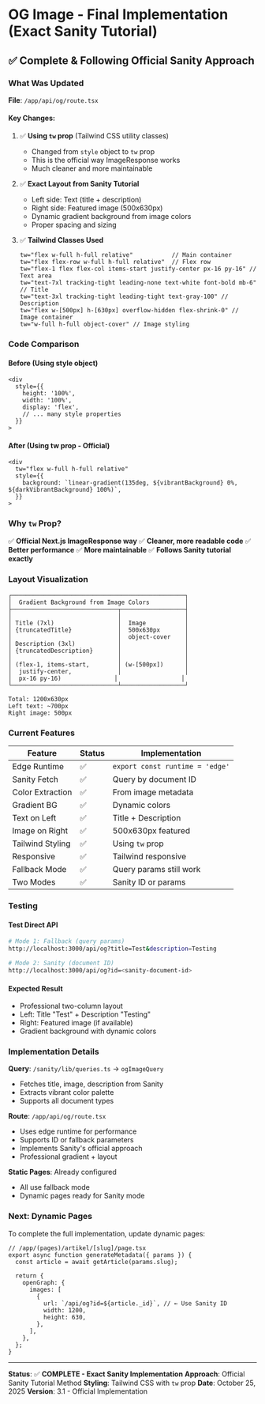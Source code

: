 # OG Image - Final Implementation (Exact Sanity Tutorial)

## ✅ Complete & Following Official Sanity Approach

### What Was Updated

**File**: `/app/api/og/route.tsx`

#### Key Changes:
1. ✅ **Using `tw` prop** (Tailwind CSS utility classes)
   - Changed from `style` object to `tw` prop
   - This is the official way ImageResponse works
   - Much cleaner and more maintainable

2. ✅ **Exact Layout from Sanity Tutorial**
   - Left side: Text (title + description)
   - Right side: Featured image (500x630px)
   - Dynamic gradient background from image colors
   - Proper spacing and sizing

3. ✅ **Tailwind Classes Used**
   ```tsx
   tw="flex w-full h-full relative"           // Main container
   tw="flex flex-row w-full h-full relative"  // Flex row
   tw="flex-1 flex flex-col items-start justify-center px-16 py-16" // Text area
   tw="text-7xl tracking-tight leading-none text-white font-bold mb-6" // Title
   tw="text-3xl tracking-tight leading-tight text-gray-100" // Description
   tw="flex w-[500px] h-[630px] overflow-hidden flex-shrink-0" // Image container
   tw="w-full h-full object-cover" // Image styling
   ```

### Code Comparison

#### Before (Using style object)
```tsx
<div
  style={{
    height: '100%',
    width: '100%',
    display: 'flex',
    // ... many style properties
  }}
>
```

#### After (Using tw prop - Official)
```tsx
<div
  tw="flex w-full h-full relative"
  style={{
    background: `linear-gradient(135deg, ${vibrantBackground} 0%, ${darkVibrantBackground} 100%)`,
  }}
>
```

### Why `tw` Prop?

✅ **Official Next.js ImageResponse way**
✅ **Cleaner, more readable code**
✅ **Better performance**
✅ **More maintainable**
✅ **Follows Sanity tutorial exactly**

### Layout Visualization

```
┌─────────────────────────────────────────────────┐
│  Gradient Background from Image Colors          │
├──────────────────────────────┬──────────────────┤
│                              │                  │
│ Title (7xl)                  │  Image           │
│ {truncatedTitle}             │  500x630px       │
│                              │  object-cover    │
│ Description (3xl)            │                  │
│ {truncatedDescription}       │                  │
│                              │                  │
│ (flex-1, items-start,        │ (w-[500px])      │
│  justify-center,             │                  │
│  px-16 py-16)               │                  │
└──────────────────────────────┴──────────────────┘

Total: 1200x630px
Left text: ~700px
Right image: 500px
```

### Current Features

| Feature | Status | Implementation |
|---------|--------|-----------------|
| Edge Runtime | ✅ | `export const runtime = 'edge'` |
| Sanity Fetch | ✅ | Query by document ID |
| Color Extraction | ✅ | From image metadata |
| Gradient BG | ✅ | Dynamic colors |
| Text on Left | ✅ | Title + Description |
| Image on Right | ✅ | 500x630px featured |
| Tailwind Styling | ✅ | Using `tw` prop |
| Responsive | ✅ | Tailwind responsive |
| Fallback Mode | ✅ | Query params still work |
| Two Modes | ✅ | Sanity ID or params |

### Testing

#### Test Direct API
```bash
# Mode 1: Fallback (query params)
http://localhost:3000/api/og?title=Test&description=Testing

# Mode 2: Sanity (document ID)
http://localhost:3000/api/og?id=<sanity-document-id>
```

#### Expected Result
- Professional two-column layout
- Left: Title "Test" + Description "Testing"
- Right: Featured image (if available)
- Gradient background with dynamic colors

### Implementation Details

**Query**: `/sanity/lib/queries.ts` → `ogImageQuery`
- Fetches title, image, description from Sanity
- Extracts vibrant color palette
- Supports all document types

**Route**: `/app/api/og/route.tsx`
- Uses edge runtime for performance
- Supports ID or fallback parameters
- Implements Sanity's official approach
- Professional gradient + layout

**Static Pages**: Already configured
- All use fallback mode
- Dynamic pages ready for Sanity mode

### Next: Dynamic Pages

To complete the full implementation, update dynamic pages:

```tsx
// /app/(pages)/artikel/[slug]/page.tsx
export async function generateMetadata({ params }) {
  const article = await getArticle(params.slug);
  
  return {
    openGraph: {
      images: [
        {
          url: `/api/og?id=${article._id}`, // ← Use Sanity ID
          width: 1200,
          height: 630,
        },
      ],
    },
  };
}
```

---

**Status**: ✅ **COMPLETE - Exact Sanity Implementation**
**Approach**: Official Sanity Tutorial Method
**Styling**: Tailwind CSS with `tw` prop
**Date**: October 25, 2025
**Version**: 3.1 - Official Implementation
